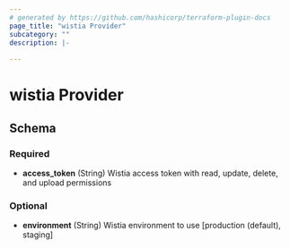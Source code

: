 ```yaml
---
# generated by https://github.com/hashicorp/terraform-plugin-docs
page_title: "wistia Provider"
subcategory: ""
description: |-
  
---
```


# wistia Provider





<!-- schema generated by tfplugindocs -->
## Schema

### Required

- **access_token** (String) Wistia access token with read, update, delete, and upload permissions

### Optional

- **environment** (String) Wistia environment to use [production (default), staging]
